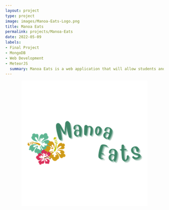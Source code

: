 ```yaml
---
layout: project
type: project
image: images/Manoa-Eats-Logo.png
title: Manoa Eats
permalink: projects/Manoa-Eats
date: 2022-05-09
labels:
- Final Project
- MongoDB
- Web Development
- MeteorJS
  summary: Manoa Eats is a web application that will allow students and staff to find something yummy on and off campus. 
---
```

<p align="center">
<img src="images/Manoa-Eats-Logo.png">
</p>

